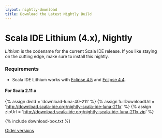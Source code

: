 ```yaml
---
layout: nightly-download
title: Download the Latest Nightly Build
---
```


# Scala IDE Lithium (4.x), Nightly
*Lithium* is the codename for the current Scala IDE release. If you like staying on the cutting edge, make sure to install this nightly.

<!--
## New Features

<div class="row">
  <div class="span13">
    No new major features has been added yet. This section will fill up as additional work is done.
  </div>
</div>
-->

### Requirements

* Scala IDE Lithium works with [Eclipse 4.5][mars] and [Eclipse 4.4][luna].

#### For Scala 2.11.x

{% assign divId = 'download-luna-40-211' %}
{% assign fullDownloadUrl = 'http://download.scala-ide.org/nightly-scala-ide-luna-211x' %}
{% assign zipUrl = 'http://download.scala-ide.org/nightly-scala-ide-luna-211x.zip' %}

{% include download-box.txt %}

[Older versions](prev-nightlies.html)

[juno]: http://eclipse.org/juno/
[kepler]: http://eclipse.org/kepler/
[luna]: https://www.eclipse.org/luna/
[mars]: https://www.eclipse.org/mars/
